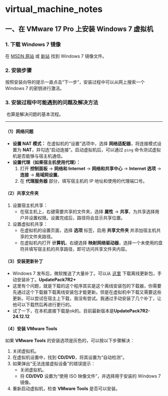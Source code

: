 # virtual_machine_notes



## 一、在 VMware 17 Pro 上安装 Windows 7 虚拟机

### 1. 下载 Windows 7 镜像

在 [MSDN 原站](https://msdn.itellyou.cn/) 或 [新站](https://next.itellyou.cn/) 找到 Windows 7 镜像文件。

### 2. 安装步骤

按照安装向导的提示一直点击“下一步”，安装过程中可以从网上搜索一个 Windows 7 的密钥进行激活。

### 3. 安装过程中可能遇到的问题及解决方法

​	也算是解决问题的基本流程。

---

#### （1）网络问题

- **设置 NAT 模式：**
  在虚拟机的“设置”选项中，选择 **网络适配器**，将连接模式设置为 **NAT**，并勾选“启动连接”。启动虚拟机后，可以通过 `ping` 命令测试虚拟机是否能够与宿主机通信。
- **设置代理（如果宿主机使用代理）：**
  1. 打开 **控制面板** -> **网络和 Internet** -> **网络和共享中心** -> **Internet 选项** -> **连接** -> **局域网设置**。
  2. 在 **代理服务器** 部分，填写宿主机的 IP 地址和使用的代理端口号。

#### （2）共享文件夹

1. 设置宿主机共享：
   - 在宿主机上，右键需要共享的文件夹，选择 **属性** -> **共享**，为共享选择用户并设置权限。设置完成后，路径将会显示共享位置。
2. 设置虚拟机共享：
   - 在虚拟机的设置页面，选择 **选项** 标签，启用 **共享文件夹** 并添加宿主机共享的文件夹路径。
   - 在虚拟机内打开 **计算机**，右键选择 **映射网络驱动器**，选择一个未使用的盘符并填写宿主机的共享路径，即可访问共享文件夹内容。

#### （3）安装更新补丁

- Windows 7 发布后，微软推送了大量补丁。可以从 [这里](https://gist.github.com/growtopiajaw/8e4a99bbd8135a54847191252f3e205d) 下载离线更新包，手动安装补丁。**UpdatePack7R2+**
- 这里有个问题，就是下载的这个程序其实是这个离线安装包的下载器，你需要先通过这个下载器下载离线安装包才能更新。但是在虚拟机中下载又需要这些更新。可以尝试在宿主上下载，我没有尝试。我通过手动安装了几个补丁，让他可以下载然后再进行更行的。
- 试了一下，在本机直接下载是ok的。目前最新版本是**UpdatePack7R2-24.12.12**

#### （4）安装 VMware Tools

如果 **VMware Tools** 的安装选项是灰色的，可以按以下步骤解决：

1. 关闭虚拟机。
2. 在虚拟机设置中，找到 **CD/DVD**，将其设置为“自动检测”。
3. 如果弹出“无法连接虚拟设备”的错误提示：
   - 关闭虚拟机。
   - 将 **CD/DVD** 设置为“使用 ISO 映像文件”，并选择用于安装的 Windows 7 镜像。
4. 重新启动虚拟机，检查 **VMware Tools** 是否可以安装。
